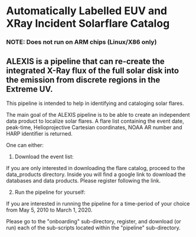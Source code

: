 # Automatically Labelled EUV and XRay Incident Solarflare Catalog
### NOTE: Does not run on ARM chips (Linux/X86 only)
## ALEXIS is a pipeline that can re-create the integrated X-Ray flux of the full solar disk into the emission from discrete regions in the Extreme UV. 
This pipeline is intended to help in identifying and cataloging solar flares. 

The main goal of the ALEXIS pipeline is to be able to create an independent data product to localize solar flares. 
A flare list containing the event date, peak-time, Helioprojective Cartesian coordinates, NOAA AR number and HARP identifier is returned. 

One can either:

1. Download the event list:

If you are only interested in downloading the flare catalog, proceed to the data_products directory. 
Inside you will find a google link to download the databases and data products. 
Please register following the link.

2. Run the pipeline for yourself:

If you are interested in running the pipeline for a time-period of your choice from May 5, 2010 to March 1, 2020.

Please go to the "onboarding" sub-directory, register, and download (or run) each of the sub-scripts located within the "pipeline" sub-directory.

